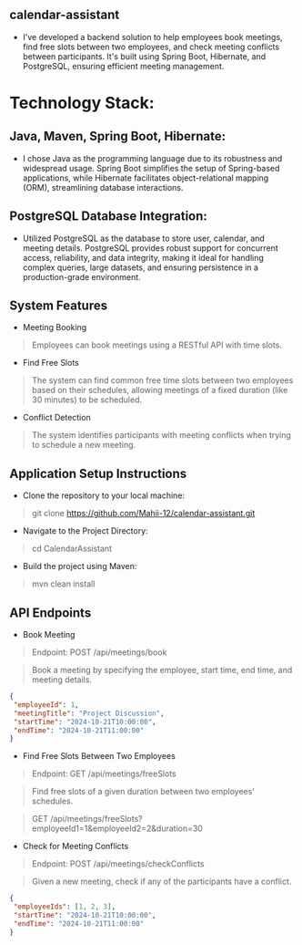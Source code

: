 ## calendar-assistant

* I've developed a backend solution to help employees book meetings, find free slots between two employees, and check meeting conflicts between participants. It's built using Spring Boot, Hibernate, and PostgreSQL, ensuring efficient meeting management.

# Technology Stack:

## Java, Maven, Spring Boot, Hibernate: 
* I chose Java as the programming language due to its robustness and widespread usage. Spring Boot simplifies the setup of Spring-based applications, while Hibernate facilitates object-relational mapping (ORM), streamlining database interactions.

## PostgreSQL Database Integration:
 * Utilized PostgreSQL as the database to store user, calendar, and meeting details. PostgreSQL provides robust support for concurrent access, reliability, and data integrity, making it ideal for handling complex queries, large datasets, and ensuring persistence in a production-grade environment.

## System Features
* Meeting Booking
 > Employees can book meetings using a RESTful API with time slots.
* Find Free Slots
 > The system can find common free time slots between two employees based on their schedules, allowing meetings of a fixed duration (like 30 minutes) to be scheduled.
* Conflict Detection
 > The system identifies participants with meeting conflicts when trying to schedule a new meeting.

## Application Setup Instructions
 * Clone the repository to your local machine:
  > git clone https://github.com/Mahii-12/calendar-assistant.git
 * Navigate to the Project Directory: 
  > cd CalendarAssistant
 * Build the project using Maven:
  > mvn clean install


## API Endpoints
* Book Meeting
> Endpoint: POST /api/meetings/book

 > Book a meeting by specifying the employee, start time, end time, and meeting details.

 ```json
{
  "employeeId": 1,
  "meetingTitle": "Project Discussion",
  "startTime": "2024-10-21T10:00:00",
  "endTime": "2024-10-21T11:00:00"
}
  ```
* Find Free Slots Between Two Employees
> Endpoint: GET /api/meetings/freeSlots

> Find free slots of a given duration between two employees' schedules.

> GET /api/meetings/freeSlots?employeeId1=1&employeeId2=2&duration=30
* Check for Meeting Conflicts
> Endpoint: POST /api/meetings/checkConflicts

> Given a new meeting, check if any of the participants have a conflict.

 ```json
{
  "employeeIds": [1, 2, 3],
  "startTime": "2024-10-21T10:00:00",
  "endTime": "2024-10-21T11:00:00"
}
 ```
